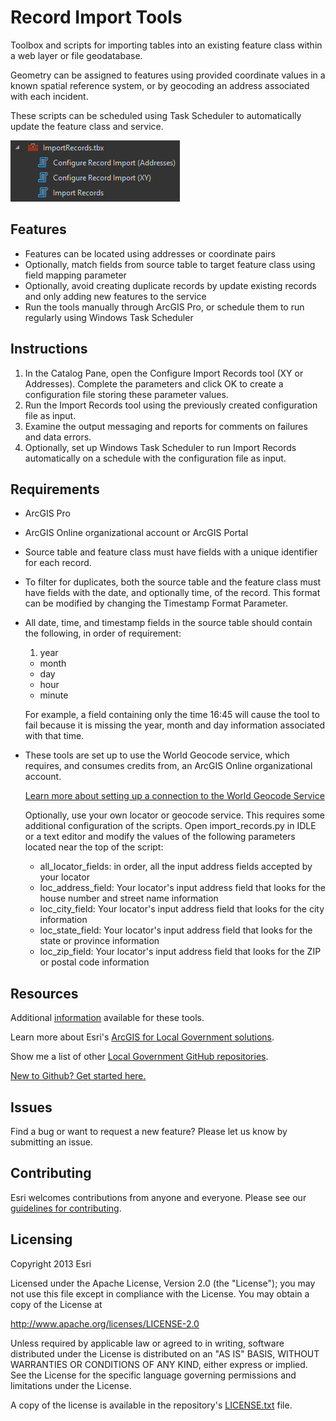 # Record Import Tools

Toolbox and scripts for importing tables into an existing feature class within a web layer or file geodatabase.  

Geometry can be assigned to features using provided coordinate values in a known spatial reference system, or by geocoding an address associated with each incident.

These scripts can be scheduled using Task Scheduler to automatically update the feature class and service.

![Toolbox](images/Toolbox.png)

## Features

* Features can be located using addresses or coordinate pairs
* Optionally, match fields from source table to target feature class using field mapping parameter
* Optionally, avoid creating duplicate records by update existing records and only adding new features to the service
* Run the tools manually through ArcGIS Pro, or schedule them to run regularly using Windows Task Scheduler

## Instructions

1. In the Catalog Pane, open the Configure Import Records tool (XY or Addresses). Complete the parameters and click OK to create a configuration file storing these parameter values.
2. Run the Import Records tool using the previously created configuration file as input.
3. Examine the output messaging and reports for comments on failures and data errors.
4. Optionally, set up Windows Task Scheduler to run Import Records automatically on a schedule with the configuration file as input.

## Requirements

- ArcGIS Pro
- ArcGIS Online organizational account or ArcGIS Portal

- Source table and feature class must have fields with a unique identifier for each record.

- To filter for duplicates, both the source table and the feature class must have fields with the date, and optionally time, of the record. This format can be modified by changing the Timestamp Format Parameter.

- All date, time, and timestamp fields in the source table should contain the following, in order of requirement:
	1. year
	- month
	- day
	- hour
	- minute

    For example, a field containing only the time 16:45 will cause the tool to fail because it is missing the year, month and day information associated with that time.
- These tools are set up to use the World Geocode service, which requires,  and consumes credits from, an ArcGIS Online organizational account.
	
	[Learn more about setting up a connection to the World Geocode Service](http://pro.arcgis.com/en/pro-app/help/data/geocoding/tutorial-geocode-a-table-of-addresses.htm)
	
	Optionally, use your own locator or geocode service. This requires some additional configuration of the scripts. Open import_records.py in IDLE or a text editor and modify the values of the following parameters located near the top of the script:
	- all\_locator_fields: in order, all the input address fields accepted by your locator
	- loc\_address_field: Your locator's input address field that looks for the house number and street name information
	- loc\_city_field: Your locator's input address field that looks for the city information
	- loc\_state_field: Your locator's input address field that looks for the state or province information
	- loc\_zip_field: Your locator's input address field that looks for the ZIP or postal code information

## Resources

Additional [information](http://solutions.arcgis.com) available for these tools.

Learn more about Esri's [ArcGIS for Local Government solutions](http://solutions.arcgis.com/local-government/).

Show me a list of other [Local Government GitHub repositories](http://esri.github.io/#Local-Government).

[New to Github? Get started here.](http://htmlpreview.github.com/?https://github.com/Esri/esri.github.com/blob/master/help/esri-getting-to-know-github.html)

## Issues

Find a bug or want to request a new feature?  Please let us know by submitting an issue.

## Contributing

Esri welcomes contributions from anyone and everyone.
Please see our [guidelines for contributing](https://github.com/esri/contributing).

## Licensing

Copyright 2013 Esri

Licensed under the Apache License, Version 2.0 (the "License");
you may not use this file except in compliance with the License.
You may obtain a copy of the License at

   http://www.apache.org/licenses/LICENSE-2.0

Unless required by applicable law or agreed to in writing, software
distributed under the License is distributed on an "AS IS" BASIS,
WITHOUT WARRANTIES OR CONDITIONS OF ANY KIND, either express or implied.
See the License for the specific language governing permissions and
limitations under the License.

A copy of the license is available in the repository's
[LICENSE.txt](LICENSE.txt) file.

